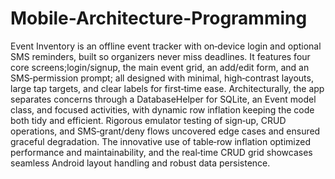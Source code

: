 # Mobile-Architecture-Programming

Event Inventory is an offline event tracker with on‑device login and optional SMS reminders, built so organizers never miss deadlines. It features four core screens;login/signup, the main event grid, an add/edit form, and an SMS‑permission prompt; all designed with minimal, high‑contrast layouts, large tap targets, and clear labels for first‑time ease. Architecturally, the app separates concerns through a DatabaseHelper for SQLite, an Event model class, and focused activities, with dynamic row inflation keeping the code both tidy and efficient. Rigorous emulator testing of sign‑up, CRUD operations, and SMS‑grant/deny flows uncovered edge cases and ensured graceful degradation. The innovative use of table‑row inflation optimized performance and maintainability, and the real‑time CRUD grid showcases seamless Android layout handling and robust data persistence.
